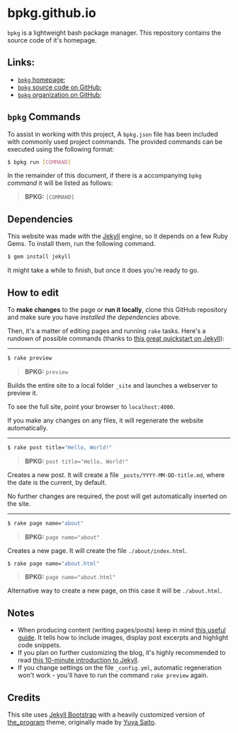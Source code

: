 # bpkg.github.io

`bpkg` is a lightweight bash package manager.
This repository contains the source code of it's homepage.

## Links:

* [`bpkg` homepage][home];
* [`bpkg` source code on GitHub][hub];
* [`bpkg` organization on GitHub][org];

## `bpkg` Commands

To assist in working with this project, A `bpkg.json` file has been included with commonly used project commands.  The provided commands can be executed using the following format:

```bash
$ bpkg run [COMMAND]
```

In the remainder of this document, if there is a accompanying `bpkg` _command_ it will be listed as follows:

> **BPKG:** `[COMMAND]`

## Dependencies

This website was made with the [Jekyll][jekyll] engine, so it depends on a few
Ruby Gems. To install them, run the following command.

```bash
$ gem install jekyll
```

It might take a while to finish, but once it does you're ready to go.

## How to edit

To **make changes** to the page or **run it locally**, clone this GitHub
repository and make sure you have _installed the dependencies_ above.

Then, it's a matter of editing pages and running `rake` tasks.  Here's a rundown
of possible commands (thanks to [this great quickstart on Jekyll][tuto]):

---

```bash
$ rake preview
```

> **BPKG:** `preview`

Builds the entire site to a local folder `_site` and launches a webserver to
preview it.

To see the full site, point your browser to `localhost:4000`.

If you make any changes on any files, it will regenerate the website
automatically.

---

```bash
$ rake post title="Hello, World!"
```

> **BPKG:** `post title="Hello, World!"`

Creates a new post. It will create a file `_posts/YYYY-MM-DD-title.md`, where
the date is the current, by default.

No further changes are required, the post will get automatically inserted on the
site.

---

```bash
$ rake page name="about"
```

> **BPKG:** `page name="about"`

Creates a new page. It will create the file `./about/index.html`.

```bash
$ rake page name="about.html"
```

> **BPKG:** `page name="about.html"`

Alternative way to create a new page, on this case it will be `./about.html`.

## Notes

* When producing content (writing pages/posts) keep in mind
  [this useful guide][posts]. It tells how to include images, display
  post excerpts and highlight code snippets.
* If you plan on further customizing the blog, it's highly recommended to
  read [this 10-minute introduction to Jekyll][intro].
* If you change settings on the file `_config.yml`, automatic regeneration won't
  work - you'll have to run the command `rake preview` again.

## Credits

This site uses [Jekyll Bootstrap][boots] with a heavily customized version of
[the_program][theme] theme, originally made by [Yuya Saito][saito].

[home]:    http://bpkg.sh/
[hub]:     https://github.com/bpkg/bpkg
[org]:     https://github.com/bpkg
[jekyll]:  http://jekyllrb.com/
[tuto]:    http://jekyllbootstrap.com/usage/jekyll-quick-start.html
[posts]:   http://jekyllrb.com/docs/posts/
[intro]:   http://jekyllbootstrap.com/lessons/jekyll-introduction.html
[boots]:   http://jekyllbootstrap.com/
[theme]:   https://github.com/jekyllbootstrap/theme-the-program
[saito]:   http://css.studiomohawk.com/

